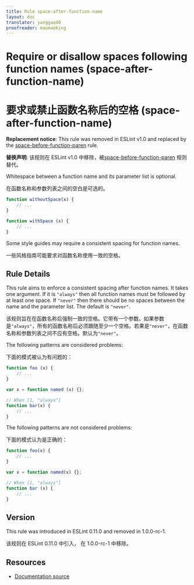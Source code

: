 ```yaml
---
title: Rule space-after-function-name
layout: doc
translator: yanggao40
proofreader: maomaoking
---
```

<!-- Note: No pull requests accepted for this file. See README.md in the root directory for details. -->

# Require or disallow spaces following function names (space-after-function-name)

# 要求或禁止函数名称后的空格 (space-after-function-name)

**Replacement notice**: This rule was removed in ESLint v1.0 and replaced by the [space-before-function-paren](space-before-function-paren) rule.

**替换声明**: 该规则在 ESLint v1.0 中移除，被[space-before-function-paren](space-before-function-paren) 规则替代。

Whitespace between a function name and its parameter list is optional.

在函数名称和参数列表之间的空白是可选的。

```js
function withoutSpace(x) {
    // ...
}

function withSpace (x) {
    // ...
}
```

Some style guides may require a consistent spacing for function names.

一些风格指南可能要求对函数名称使用一致的空格。

## Rule Details

This rule aims to enforce a consistent spacing after function names. It takes one argument. If it is `"always"` then all function names must be followed by at least one space. If `"never"` then there should be no spaces between the name and the parameter list. The default is `"never"`.

该规则旨在在函数名称后强制一致的空格。它带有一个参数。如果参数是`"always"`，所有的函数名称后必须跟随至少一个空格。若果是`"never"`，在函数名称和参数列表之间不应有空格。默认为`"never"`。


The following patterns are considered problems:

下面的模式被认为有问题的：

```js
function foo (x) {
    // ...
}

var x = function named (x) {};

// When [1, "always"]
function bar(x) {
    // ...
}
```

The following patterns are not considered problems:

下面的模式认为是正确的：

```js
function foo(x) {
    // ...
}

var x = function named(x) {};

// When [1, "always"]
function bar (x) {
    // ...
}
```

## Version

This rule was introduced in ESLint 0.11.0 and removed in 1.0.0-rc-1.

该规则在 ESLint 0.11.0 中引入， 在 1.0.0-rc-1 中移除。

## Resources

* [Documentation source](https://github.com/eslint/eslint/tree/master/docs/rules/space-after-function-name.md)
